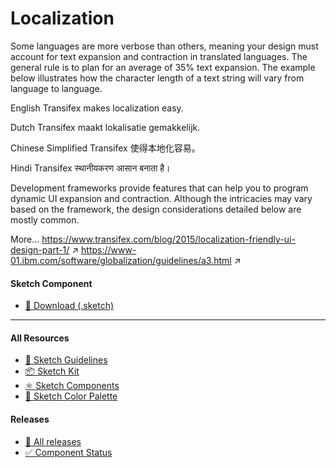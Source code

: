 # Localization


Some languages are more verbose than others, meaning your design must account for text expansion and contraction in translated languages. The general rule is to plan for an average of 35% text expansion. The example below illustrates how the character length of a text string will vary from language to language.
 
English
Transifex makes localization easy.

Dutch
Transifex maakt lokalisatie gemakkelijk.

Chinese Simplified
Transifex 使得本地化容易。

Hindi
Transifex स्थानीयकरण आसान बनाता है।

Development frameworks provide features that can help you to program dynamic UI expansion and contraction. Although the intricacies may vary based on the framework, the design considerations detailed below are mostly common.

More...
https://www.transifex.com/blog/2015/localization-friendly-ui-design-part-1/  ↗
https://www-01.ibm.com/software/globalization/guidelines/a3.html  ↗



#### Sketch Component
  * [💎 Download (.sketch)](/resources/atoms/fundamentals/localization.sketch)



---



#### All Resources
  * [📐 Sketch Guidelines](/resources/sketch-guidelines.md)
  * [📦 Sketch Kit](/resources/master/TxDS_Design_Kit.0.1.sketch)
  * [⚛️ Sketch Components](/resources/atoms)
  * [🎨 Sketch Color Palette](/resources/master/TxDS_Colors.sketchpalette)


#### Releases
  * [🎉 All releases](https://github.com/transifex/txds/releases)
  * [✅ Component Status](/STATUS.md)